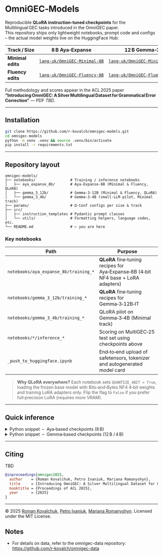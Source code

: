 # OmniGEC‑Models

Reproducible **QLoRA instruction‑tuned checkpoints** for the Multilingual GEC tasks introduced in the OmniGEC paper.  
This repository ships only lightweight notebooks, prompt code and configs – the actual model weights live on the HuggingFace Hub:

| Track / Size      | 8 B Aya‑Expanse                                                                   | 12 B Gemma‑3                                                                        |
| ----------------- | --------------------------------------------------------------------------------- | ----------------------------------------------------------------------------------- |
| **Minimal edits** | [`lang‑uk/OmniGEC‑Minimal‑8B`](https://huggingface.co/lang-uk/OmniGEC-Minimal-8B) | [`lang‑uk/OmniGEC‑Minimal‑12B`](https://huggingface.co/lang-uk/OmniGEC-Minimal-12B) |
| **Fluency edits** | [`lang‑uk/OmniGEC‑Fluency‑8B`](https://huggingface.co/lang-uk/OmniGEC-Fluency-8B) | [`lang‑uk/OmniGEC‑Fluency‑12B`](https://huggingface.co/lang-uk/OmniGEC-Fluency-12B) |

Full methodology and scores appear in the ACL 2025 paper  
**“Introducing OmniGEC: A Silver Multilingual Dataset for Grammatical Error Correction”** — PDF *TBD*.

---

## Installation

```bash
git clone https://github.com/r-kovalch/omnigec-models.git
cd omnigec-models
python -m venv .venv && source .venv/bin/activate
pip install -r requirements.txt
````

---

## Repository layout

```text
omnigec-models/
├── notebooks/                # Training / inference notebooks
│   ├── aya_expanse_8b/       # Aya‑Expanse‑8B (Minimal & Fluency, QLoRA)
│   ├── gemma_3_12b/          # Gemma‑3‑12B (Minimal & Fluency, QLoRA)
│   └── gemma_3_4b/           # Gemma‑3‑4B (small‑LLM pilot, Minimal track)
├── params/                   # Ω‑Conf configs per size & track
├── src/
│   ├── instruction_templates # Pydantic prompt classes
│   └── utils/                # Formatting helpers, language codes, etc.
└── README.md                 # ← you are here
```

### Key notebooks

| Path                                  | Purpose                                                                                |
| ------------------------------------- | -------------------------------------------------------------------------------------- |
| `notebooks/aya_expanse_8b/training_*` | **QLoRA** fine‑tuning recipes for Aya‑Expanse‑8B (4‑bit NF4 base + LoRA adapters)      |
| `notebooks/gemma_3_12b/training_*`    | **QLoRA** fine‑tuning recipes for Gemma‑3‑12B‑IT                                       |
| `notebooks/gemma_3_4b/training_*`     | QLoRA pilot on Gemma‑3‑4B (Minimal track)                                              |
| `notebooks/*/inference_*`             | Scoring on MultiGEC‑25 test set using checkpoints above |
| `_push_to_huggingface.ipynb`          | End‑to‑end upload of safetensors, tokenizer and autogenerated model card               |

> **Why QLoRA everywhere?**
> Each notebook sets `QUANTIZE_4BIT = True`, loading the frozen base model with Bits‑and‑Bytes NF4 4‑bit weights and training LoRA adapters only.
> Flip the flag to `False` if you prefer full‑precision LoRA (requires more VRAM).

---

## Quick inference

<details>
<summary>Python snippet &nbsp;–&nbsp; Aya‑based checkpoints (8 B)</summary>

```python
from transformers import AutoTokenizer, AutoModelForCausalLM
from src.instruction_templates import multigec_prompts
from src.utils.multigec import LANG_TO_CODE, LANG_CODE_TO_TOKEN

repo = "lang-uk/OmniGEC-Fluency-8B"   # or OmniGEC-Minimal-8B
tok  = AutoTokenizer.from_pretrained(repo)
model = AutoModelForCausalLM.from_pretrained(repo, torch_dtype="auto")

example = {"language": "english", "feature": "She go to school every day ."}

def formatting_prompts_func(ex):
    code  = LANG_TO_CODE[ex["language"]]
    token = LANG_CODE_TO_TOKEN[code]
    instr = multigec_prompts[ex["language"]].prompt_template.format(
        original_text=ex["feature"])
    return (f"<|START_OF_TURN_TOKEN|><|USER_TOKEN|>{token}{instr}"
            f"<|END_OF_TURN_TOKEN|><|START_OF_TURN_TOKEN|><|CHATBOT_TOKEN|>")

prompt  = formatting_prompts_func(example)
outputs = model.generate(**tok(prompt, return_tensors="pt"), max_new_tokens=200)
print(tok.decode(outputs[0], skip_special_tokens=True))
```

</details>

<details>
<summary>Python snippet &nbsp;–&nbsp; Gemma‑based checkpoints (12 B / 4 B)</summary>

```python
from transformers import AutoTokenizer, AutoModelForCausalLM
from src.instruction_templates import multigec_prompts
from src.utils.multigec import LANG_TO_CODE, LANG_CODE_TO_TOKEN

repo = "lang-uk/OmniGEC-Fluency-12B"   # or OmniGEC-Minimal-12B / *‑4B
tok  = AutoTokenizer.from_pretrained(repo)
model = AutoModelForCausalLM.from_pretrained(repo, torch_dtype="auto")

example = {"language": "english", "feature": "She go to school every day ."}

def formatting_prompts_func(ex):
    code  = LANG_TO_CODE[ex["language"]]
    token = LANG_CODE_TO_TOKEN[code].replace("|", "")  # Gemma tokens lack pipes
    instr = multigec_prompts[ex["language"]].prompt_template.format(
        original_text=ex["feature"])
    return (f"<start_of_turn>user\n{token}{instr}<end_of_turn>\n"
            f"<start_of_turn>model\n")

prompt  = formatting_prompts_func(example)
outputs = model.generate(**tok(prompt, return_tensors="pt"), max_new_tokens=200)
print(tok.decode(outputs[0], skip_special_tokens=True))
```

</details>

---

## Citing

TBD
```bibtex
@inproceedings{omnigec2025,
  author    = {Roman Kovalchuk, Petro Ivaniuk, Mariana Romanyshyn},
  title     = {Introducing OmniGEC: A Silver Multilingual Dataset for Grammatical Error Correction},
  booktitle = {Proceedings of ACL 2025},
  year      = {2025}
}
```

---

© 2025 [Roman Kovalchuk](https://github.com/r-kovalch), [Petro Ivaniuk](https://github.com/PetroIvaniuk), [Mariana Romanyshyn](https://github.com/mariana-scorp). Licensed under the MIT License.

## Notes

- For details on data, refer to the omnigec-data repository: https://github.com/r-kovalch/omnigec-data

